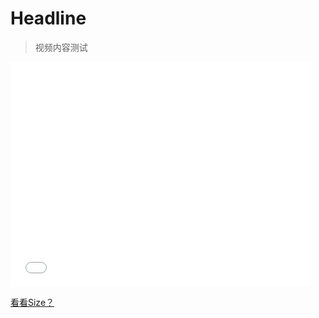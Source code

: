 # Headline

> 视频内容测试

<iframe src="//player.bilibili.com/player.html?bvid=BV1F3411j749&page=1" scrolling="no" border="0" frameborder="no" framespacing="0" allowfullscreen="true" width="480px" height="360px"> </iframe>


<a href="https://stuzafueducn-my.sharepoint.com/personal/201704110219_stu_zafu_edu_cn/_layouts/15/onedrive.aspx?id=%2Fpersonal%2F201704110219%5Fstu%5Fzafu%5Fedu%5Fcn%2FDocuments%2FRhino%20Share%20Files%2F00%20Rhinoceros%20Installer%20%E7%8A%80%E7%89%9B%E5%AE%89%E8%A3%85%2F7%2Frh70%2Dhelp%2Dzh%2Dcn%2Eexe&parent=%2Fpersonal%2F201704110219%5Fstu%5Fzafu%5Fedu%5Fcn%2FDocuments%2FRhino%20Share%20Files%2F00%20Rhinoceros%20Installer%20%E7%8A%80%E7%89%9B%E5%AE%89%E8%A3%85%2F7" download>看看Size？</a>